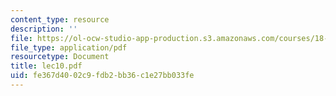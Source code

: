 ```yaml
---
content_type: resource
description: ''
file: https://ol-ocw-studio-app-production.s3.amazonaws.com/courses/18-366-random-walks-and-diffusion-fall-2006/fe367d4002c9fdb2bb36c1e27bb033fe_lec10.pdf
file_type: application/pdf
resourcetype: Document
title: lec10.pdf
uid: fe367d40-02c9-fdb2-bb36-c1e27bb033fe
---
```

